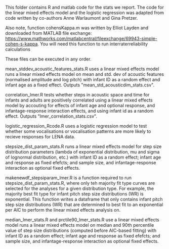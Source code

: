 This folder contains R and matlab code for the stats we report. The code for the linear mixed effects model and the logistic regression was adapted from code written by co-authors Anne Warlaumont and Gina Pretzer.

Also note, function cohensKappa.m was written by Elliot Layden and downloaded from MATLAB file exchange: https://www.mathworks.com/matlabcentral/fileexchange/69943-simple-cohen-s-kappa. You will need this function to run interraterreliability calculations

These files can be executed in any order.

mean_stddev_acoustic_features_stats.R uses a linear mixed effects model runs a linear mixed effects model on mean and std. dev of acoustic features (normalised amplitude and log pitch) with infant ID as a random effect and infant age as a fixed effect. Outputs "mean_std_acousticdim_stats.csv".

correlation_lmer.R tests whether steps in acoustic space and time for infants and adults are positively correlated using a linear mixed effects model by accouting for effects of infant age and optional response, and infantage-response interaction effects, and using infant id as a random effect. Outputs "lmer_correlation_stats.csv".

logistic_regression_Rcode.R uses a logistic regression model to test whether some vocalisations or vocalisation patterns are more likely to recieve responses for LENA data.

stepsize_dist_param_stats.R runs a linear mixed effects model for step size distribution parameters (lambda of exponential distribution, mu and sigma of lognormal distribution, etc.) with infant ID as a random effect; infant age and response as fixed efefcts; and sample size, and infantage-response interaction as optional fixed effects. 

makenewdf_stepsiparam_lmer.R is a function required to run stepsize_dist_param_stats.R, where only teh majority fit type curves are selected for the analyses for a given distribution type. For example, the majority best fit type for infant pitch step size distributions (WR) is exponential. This function writes a dataframe that only contains infant pitch step size distributions (WR) that are determined to best fit to an exponential per AIC to perform the linear mixed effects analysis on. 

median_lmer_stats.R and prctile90_lmer_stats.R use a linear mixed effects model runs a linear mixed effects model on median and 90th percentile value of step size distributions (computed before AIC-based fitting) with infant ID as a random effect; infant age and response as fixed efefcts; and sample size, and infantage-response interaction as optional fixed effects. 



